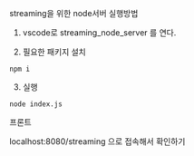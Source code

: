 streaming을 위한 node서버 실행방법



1. vscode로 streaming_node_server 를 연다.

2. 필요한 패키지 설치 

```shell
npm i
```

3. 실행

```shell
node index.js
```



프론트

localhost:8080/streaming 으로 접속해서 확인하기